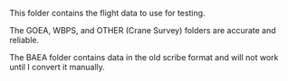 This folder contains the flight data to use for testing.

The GOEA, WBPS, and OTHER (Crane Survey) folders are accurate and reliable.

The BAEA folder contains data in the old scribe format and will not work until I convert it manually.